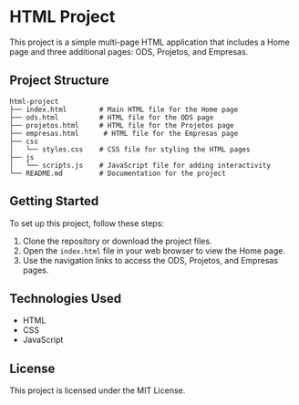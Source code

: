 # HTML Project

This project is a simple multi-page HTML application that includes a Home page and three additional pages: ODS, Projetos, and Empresas. 

## Project Structure

```
html-project
├── index.html        # Main HTML file for the Home page
├── ods.html          # HTML file for the ODS page
├── projetos.html     # HTML file for the Projetos page
├── empresas.html      # HTML file for the Empresas page
├── css
│   └── styles.css    # CSS file for styling the HTML pages
├── js
│   └── scripts.js    # JavaScript file for adding interactivity
└── README.md         # Documentation for the project
```

## Getting Started

To set up this project, follow these steps:

1. Clone the repository or download the project files.
2. Open the `index.html` file in your web browser to view the Home page.
3. Use the navigation links to access the ODS, Projetos, and Empresas pages.

## Technologies Used

- HTML
- CSS
- JavaScript

## License

This project is licensed under the MIT License.
